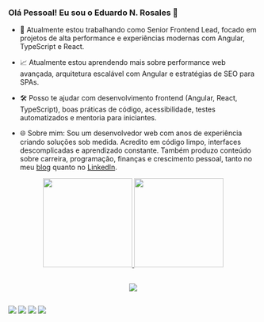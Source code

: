 ### Olá Pessoal! Eu sou o Eduardo N. Rosales 👋

- 🌟 Atualmente estou trabalhando como Senior Frontend Lead, focado em projetos de alta performance e experiências modernas com Angular, TypeScript e React.

- 📈 Atualmente estou aprendendo mais sobre performance web avançada, arquitetura escalável com Angular e estratégias de SEO para SPAs.

- 🛠️ Posso te ajudar com desenvolvimento frontend (Angular, React, TypeScript), boas práticas de código, acessibilidade, testes automatizados e mentoria para iniciantes.

- 🌐 Sobre mim: Sou um desenvolvedor web com anos de experiência criando soluções sob medida. Acredito em código limpo, interfaces descomplicadas e aprendizado constante. Também produzo conteúdo sobre carreira, programação, finanças e crescimento pessoal, tanto no meu [blog](https://techcodemoney.com) quanto no [LinkedIn](https://www.linkedin.com/in/erosales811/).

<div align="center">
  <a href="https://github.com/enrosales">
  <img height="180em" src="https://github-readme-stats.vercel.app/api?username=enrosales&show_icons=true&theme=dracula&include_all_commits=true&count_private=true"/>
  <img height="180em" src="https://github-readme-stats.vercel.app/api/top-langs/?username=enrosales&layout=compact&langs_count=7&theme=dracula"/>
</div>

##
  <div align="center" >
    <a href="https://skillicons.dev"   >
    <img src="https://skillicons.dev/icons?i=git,vscode,javascript,typescript,css,html,react,next,tailwind,sass,nodejs,express,nest,vue,docker,figma,github,jest,materialui,linux,postman,styledcomponents,vercel,vite,bootstrap,mongodb,postgres,discord,linkedin,instagram" />
    </a>
  <br />
  </div>

##

<div> 
  <a href="https://www.instagram.com/techcodemoney/" target="_blank"><img src="https://img.shields.io/badge/-Instagram-%23E4405F?style=for-the-badge&logo=instagram&logoColor=white" target="_blank"></a>
  <a href="https://x.com/techcodemoney" target="_blank"><img src="https://img.shields.io/badge/-Twitter-%231DA1F2?style=for-the-badge&logo=twitter&logoColor=white" target="_blank"></a>
  <a href = "mailto:erosales811@gmail.com"><img src="https://img.shields.io/badge/-Gmail-%23333?style=for-the-badge&logo=gmail&logoColor=white" target="_blank"></a>
  <a href="https://www.linkedin.com/in/erosales811/" target="_blank"><img src="https://img.shields.io/badge/-LinkedIn-%230077B5?style=for-the-badge&logo=linkedin&logoColor=white" target="_blank"></a> 
</div>
